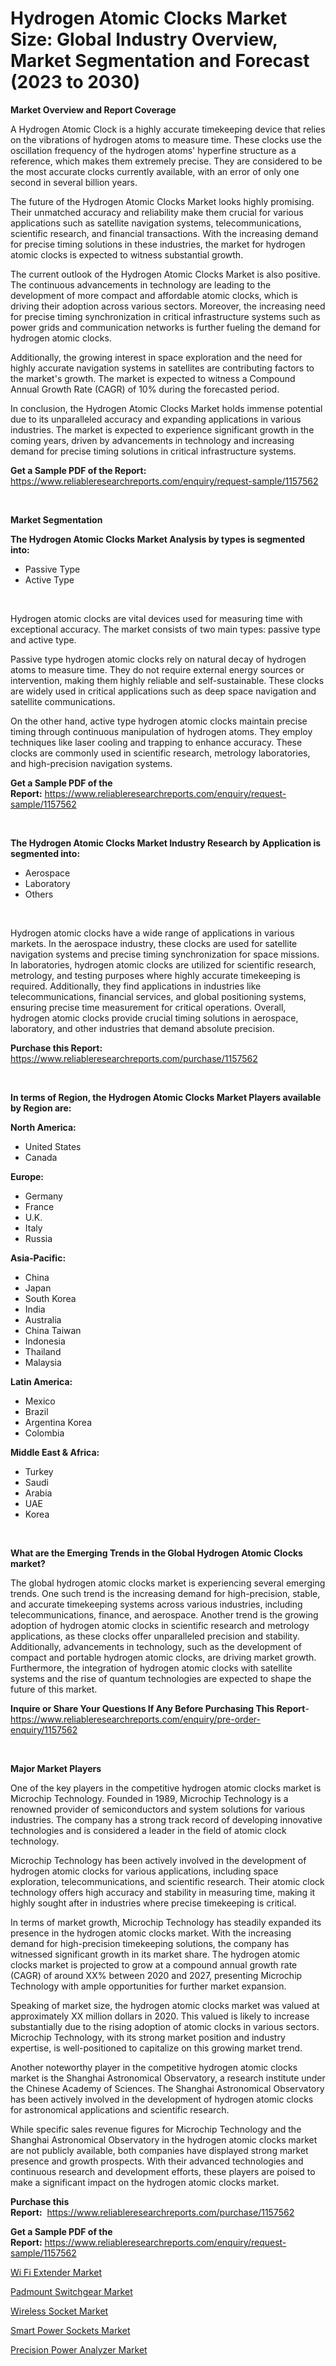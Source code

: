 <p><h1>Hydrogen Atomic Clocks Market Size: Global Industry Overview, Market Segmentation and Forecast (2023 to 2030)</h1></p><p><strong>Market Overview and Report Coverage</strong></p>
<p><p>A Hydrogen Atomic Clock is a highly accurate timekeeping device that relies on the vibrations of hydrogen atoms to measure time. These clocks use the oscillation frequency of the hydrogen atoms' hyperfine structure as a reference, which makes them extremely precise. They are considered to be the most accurate clocks currently available, with an error of only one second in several billion years.</p><p>The future of the Hydrogen Atomic Clocks Market looks highly promising. Their unmatched accuracy and reliability make them crucial for various applications such as satellite navigation systems, telecommunications, scientific research, and financial transactions. With the increasing demand for precise timing solutions in these industries, the market for hydrogen atomic clocks is expected to witness substantial growth.</p><p>The current outlook of the Hydrogen Atomic Clocks Market is also positive. The continuous advancements in technology are leading to the development of more compact and affordable atomic clocks, which is driving their adoption across various sectors. Moreover, the increasing need for precise timing synchronization in critical infrastructure systems such as power grids and communication networks is further fueling the demand for hydrogen atomic clocks.</p><p>Additionally, the growing interest in space exploration and the need for highly accurate navigation systems in satellites are contributing factors to the market's growth. The market is expected to witness a Compound Annual Growth Rate (CAGR) of 10% during the forecasted period.</p><p>In conclusion, the Hydrogen Atomic Clocks Market holds immense potential due to its unparalleled accuracy and expanding applications in various industries. The market is expected to experience significant growth in the coming years, driven by advancements in technology and increasing demand for precise timing solutions in critical infrastructure systems.</p></p>
<p><strong>Get a Sample PDF of the Report:</strong> <a href="https://www.reliableresearchreports.com/enquiry/request-sample/1157562">https://www.reliableresearchreports.com/enquiry/request-sample/1157562</a></p>
<p>&nbsp;</p>
<p><strong>Market Segmentation</strong></p>
<p><strong>The Hydrogen Atomic Clocks Market Analysis by types is segmented into:</strong></p>
<p><ul><li>Passive Type</li><li>Active Type</li></ul></p>
<p>&nbsp;</p>
<p><p>Hydrogen atomic clocks are vital devices used for measuring time with exceptional accuracy. The market consists of two main types: passive type and active type. </p><p>Passive type hydrogen atomic clocks rely on natural decay of hydrogen atoms to measure time. They do not require external energy sources or intervention, making them highly reliable and self-sustainable. These clocks are widely used in critical applications such as deep space navigation and satellite communications.</p><p>On the other hand, active type hydrogen atomic clocks maintain precise timing through continuous manipulation of hydrogen atoms. They employ techniques like laser cooling and trapping to enhance accuracy. These clocks are commonly used in scientific research, metrology laboratories, and high-precision navigation systems.</p></p>
<p><strong>Get a Sample PDF of the Report:</strong>&nbsp;<a href="https://www.reliableresearchreports.com/enquiry/request-sample/1157562">https://www.reliableresearchreports.com/enquiry/request-sample/1157562</a></p>
<p>&nbsp;</p>
<p><strong>The Hydrogen Atomic Clocks Market Industry Research by Application is segmented into:</strong></p>
<p><ul><li>Aerospace</li><li>Laboratory</li><li>Others</li></ul></p>
<p>&nbsp;</p>
<p><p>Hydrogen atomic clocks have a wide range of applications in various markets. In the aerospace industry, these clocks are used for satellite navigation systems and precise timing synchronization for space missions. In laboratories, hydrogen atomic clocks are utilized for scientific research, metrology, and testing purposes where highly accurate timekeeping is required. Additionally, they find applications in industries like telecommunications, financial services, and global positioning systems, ensuring precise time measurement for critical operations. Overall, hydrogen atomic clocks provide crucial timing solutions in aerospace, laboratory, and other industries that demand absolute precision.</p></p>
<p><strong>Purchase this Report:</strong>&nbsp; <a href="https://www.reliableresearchreports.com/purchase/1157562">https://www.reliableresearchreports.com/purchase/1157562</a></p>
<p>&nbsp;</p>
<p><strong>In terms of Region, the Hydrogen Atomic Clocks Market Players available by Region are:</strong></p>
<p>
    <p> <strong> North America: </strong>
        <ul>
            <li>United States</li>
            <li>Canada</li>
        </ul>
        </p> 
    <p> <strong> Europe: </strong>
        <ul>
            <li>Germany</li>
            <li>France</li>
            <li>U.K.</li>
            <li>Italy</li>
            <li>Russia</li>
        </ul>
        </p> 
    <p> <strong> Asia-Pacific: </strong>
        <ul>
            <li>China</li>
            <li>Japan</li>
            <li>South Korea</li>
            <li>India</li>
            <li>Australia</li>
            <li>China Taiwan</li>
            <li>Indonesia</li>
            <li>Thailand</li>
            <li>Malaysia</li>
        </ul>
        </p> 
    <p> <strong> Latin America: </strong>
        <ul>
            <li>Mexico</li>
            <li>Brazil</li>
            <li>Argentina Korea</li>
            <li>Colombia</li>
        </ul>
        </p> 
    <p> <strong> Middle East & Africa: </strong>
        <ul>
            <li>Turkey</li>
            <li>Saudi</li>
            <li>Arabia</li>
            <li>UAE</li>
            <li>Korea</li>
        </ul>
    </p>
    </p>
<p>&nbsp;</p>
<p><strong>What are the Emerging Trends in the Global Hydrogen Atomic Clocks market?</strong></p>
<p><p>The global hydrogen atomic clocks market is experiencing several emerging trends. One such trend is the increasing demand for high-precision, stable, and accurate timekeeping systems across various industries, including telecommunications, finance, and aerospace. Another trend is the growing adoption of hydrogen atomic clocks in scientific research and metrology applications, as these clocks offer unparalleled precision and stability. Additionally, advancements in technology, such as the development of compact and portable hydrogen atomic clocks, are driving market growth. Furthermore, the integration of hydrogen atomic clocks with satellite systems and the rise of quantum technologies are expected to shape the future of this market.</p></p>
<p><strong>Inquire or Share Your Questions If Any Before Purchasing This Report</strong>- <a href="https://www.reliableresearchreports.com/enquiry/pre-order-enquiry/1157562">https://www.reliableresearchreports.com/enquiry/pre-order-enquiry/1157562</a></p>
<p>&nbsp;</p>
<p><strong>Major Market Players</strong></p>
<p><p>One of the key players in the competitive hydrogen atomic clocks market is Microchip Technology. Founded in 1989, Microchip Technology is a renowned provider of semiconductors and system solutions for various industries. The company has a strong track record of developing innovative technologies and is considered a leader in the field of atomic clock technology.</p><p>Microchip Technology has been actively involved in the development of hydrogen atomic clocks for various applications, including space exploration, telecommunications, and scientific research. Their atomic clock technology offers high accuracy and stability in measuring time, making it highly sought after in industries where precise timekeeping is critical.</p><p>In terms of market growth, Microchip Technology has steadily expanded its presence in the hydrogen atomic clocks market. With the increasing demand for high-precision timekeeping solutions, the company has witnessed significant growth in its market share. The hydrogen atomic clocks market is projected to grow at a compound annual growth rate (CAGR) of around XX% between 2020 and 2027, presenting Microchip Technology with ample opportunities for further market expansion.</p><p>Speaking of market size, the hydrogen atomic clocks market was valued at approximately XX million dollars in 2020. This valued is likely to increase substantially due to the rising adoption of atomic clocks in various sectors. Microchip Technology, with its strong market position and industry expertise, is well-positioned to capitalize on this growing market trend.</p><p>Another noteworthy player in the competitive hydrogen atomic clocks market is the Shanghai Astronomical Observatory, a research institute under the Chinese Academy of Sciences. The Shanghai Astronomical Observatory has been actively involved in the development of hydrogen atomic clocks for astronomical applications and scientific research.</p><p>While specific sales revenue figures for Microchip Technology and the Shanghai Astronomical Observatory in the hydrogen atomic clocks market are not publicly available, both companies have displayed strong market presence and growth prospects. With their advanced technologies and continuous research and development efforts, these players are poised to make a significant impact on the hydrogen atomic clocks market.</p></p>
<p><strong>Purchase this Report:</strong>&nbsp;&nbsp;<a href="https://www.reliableresearchreports.com/purchase/1157562">https://www.reliableresearchreports.com/purchase/1157562</a></p>
<p></p>
<p><strong>Get a Sample PDF of the Report:</strong>&nbsp;<a href="https://www.reliableresearchreports.com/enquiry/request-sample/1157562">https://www.reliableresearchreports.com/enquiry/request-sample/1157562</a></p>
<p><p><a href="https://www.linkedin.com/pulse/wi-fi-extender-market-research-report-unlocks-analysis-d6ewe/">Wi Fi Extender Market</a></p><p><a href="https://medium.com/@linabernier/padmount-switchgear-market-size-growth-forecast-2023-2030-871cfe44601a">Padmount Switchgear Market</a></p><p><a href="https://www.linkedin.com/pulse/wireless-socket-market-challenges-opportunities-growth-drivers-3stte/">Wireless Socket Market</a></p><p><a href="https://www.linkedin.com/pulse/smart-power-sockets-market-size-share-amp-trends-analysis-9pn4e/">Smart Power Sockets Market</a></p><p><a href="https://medium.com/@magaliortiz1955/precision-power-analyzer-market-size-growth-forecast-2023-2030-b00bb908a583">Precision Power Analyzer Market</a></p></p>